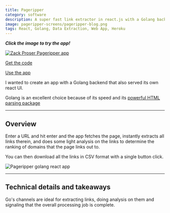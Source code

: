 ```yaml
---
title: Pageripper
category: software
description: A super fast link extractor in react.js with a Golang backend
image: pageripper-screens/pageripper-blog.png
tags: React, Golang, Data Extraction, Web App, Heroku
---
```

**_Click the image to try the app!_**

[![Zack Proser Pageripper app](/pageripper-screens/pageripper-splash.png)](https://pageripper.net)

[Get the code](https://github.com/zackproser/go-react-ripper)

[Use the app](https://pageripper.net)

I wanted to create an app with a Golang backend that also served its own react UI.

Golang is an excellent choice because of its speed and its [powerful HTML parsing package](https://godoc.org/golang.org/x/net/html)

* * *

## Overview

Enter a URL and hit enter and the app fetches the page, instantly extracts all links therein, and does some light analysis on the links to determine the ranking of domains that the page links out to.

You can then download all the links in CSV format with a single button click.

![Pageripper golang react app](/pageripper-screens/pageripper-report.png)


* * *

## Technical details and takeaways

Go's channels are ideal for extracting links, doing analysis on them and signaling that the overall processing job is complete.
